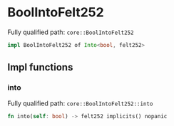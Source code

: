 # BoolIntoFelt252

Fully qualified path: `core::BoolIntoFelt252`

```rust
impl BoolIntoFelt252 of Into<bool, felt252>
```

## Impl functions

### into

Fully qualified path: `core::BoolIntoFelt252::into`

```rust
fn into(self: bool) -> felt252 implicits() nopanic
```



